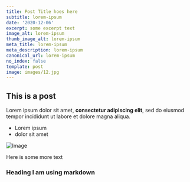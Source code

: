 ```yaml
---
title: Post Title hoes here
subtitle: lorem-ipsum
date: '2020-12-06'
excerpt: some excerpt text
image_alt: lorem-ipsum
thumb_image_alt: lorem-ipsum
meta_title: lorem-ipsum
meta_description: lorem-ipsum
canonical_url: lorem-ipsum
no_index: false
template: post
image: images/12.jpg
---
```

## This is a post

Lorem ipsum dolor sit amet, **consectetur adipiscing elit**, sed do eiusmod tempor incididunt ut labore et dolore magna aliqua.

- Lorem ipsum
- dolor sit amet

![Image](http://app.xmata.io/static/img/plot_shot.png)

Here is some more text

### Heading I am using markdown
